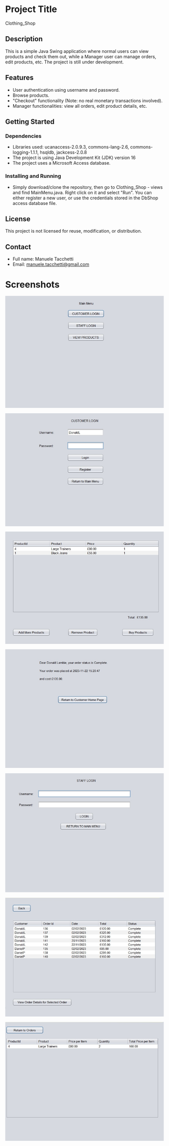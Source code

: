 # Project Title
Clothing_Shop

## Description
This is a simple Java Swing application where normal users can view products and check them out, while a Manager user can manage orders, edit products, etc. The project is still under development.

## Features
- User authentication using username and password.
- Browse products.
- "Checkout" functionality (Note: no real monetary transactions involved).
- Manager functionalities: view all orders, edit product details, etc.

## Getting Started

### Dependencies
- Libraries used: ucanaccess-2.0.9.3, commons-lang-2.6, commons-logging-1.1.1, hsqldb, jackcess-2.0.8
- The project is using Java Development Kit (JDK) version 16
- The project uses a Microsoft Access database.

### Installing and Running
- Simply download/clone the repository, then go to Clothing_Shop - views and find MainMenu.java. Right click on it and select "Run". You can either register a new user, or use the credentials stored in the DbShop access database file.

## License
This project is not licensed for reuse, modification, or distribution.

## Contact
- Full name: Manuele Tacchetti
- Email: manuele.tacchetti@gmail.com

# Screenshots

![Main menu](Screenshots/01.jpg)

![Customer Login](Screenshots/02.jpg)

![Basket](Screenshots/03.jpg)

![Purchase feedback](Screenshots/04.jpg)

![Staff login](Screenshots/05.jpg)

![Staff Orders History](Screenshots/06.jpg)

![Staff Order Details](Screenshots/07.jpg)








